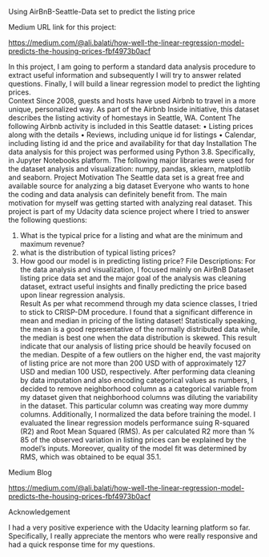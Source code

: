 Using AirBnB-Seattle-Data set to predict the listing price

Medium URL link for this project:  

https://medium.com/@ali.balati/how-well-the-linear-regression-model-predicts-the-housing-prices-fbf4973b0acf 

In this project, I am going to perform a standard data analysis procedure to extract useful information and subsequently I will try to answer related questions. Finally, I will build a linear regression model to predict the lighting prices.  
Context
Since 2008, guests and hosts have used Airbnb to travel in a more unique, personalized way. As part of the Airbnb Inside initiative, this dataset describes the listing activity of homestays in Seattle, WA.
Content
The following Airbnb activity is included in this Seattle dataset:
•	Listing prices along with the details 
•	Reviews, including unique id for listings
•	Calendar, including listing id and the price and availability for that day
Installation
The data analysis for this project was performed using Python 3.8. Specifically, in Jupyter Notebooks platform. The following major libraries were used for the dataset analysis and visualization:  numpy, pandas, sklearn, matplotlib and seaborn. 
Project Motivation
The Seattle data set is a great free and available source for analyzing a big dataset Everyone who wants to hone the coding and data analysis can definitely benefit from. The main motivation for myself was getting started with analyzing real dataset. This project is part of my Udacity data science project where I tried to answer the following questions: 
1.	 What is the typical price for a listing and what are the minimum and maximum revenue?
2.	what is the distribution of typical listing prices?
3.	How good our model is in predicting listing price?
File Descriptions:
For the data analysis and visualization, I focused mainly on AirBnB Dataset listing price data set and the major goal of the analysis was cleaning dataset, extract useful insights and finally predicting the price based upon linear regression analysis.   
Result
As per what recommend through my data science classes, I tried to stick to CRISP-DM procedure.  I found that a significant difference in mean and median in pricing of the listing dataset! Statistically speaking, the mean is a good representative of the normally distributed data while, the median is best one when the data distribution is skewed. This result indicate that our analysis of listing price should be heavily focused on the median. Despite of a few outliers on the higher end, the vast majority of listing price are not more than 200 USD with of approximately 127 USD and median 100 USD, respectively. After performing data cleaning by data imputation and also encoding categorical values as numbers, I decided to remove neighborhood column as a categorical variable from my dataset given that neighborhood columns was diluting the variability in the dataset. This particular column was creating way more dummy columns. Additionally, I normalized the data before training the model. I evaluated the linear regression models performance suing R-squared (R2) and Root Mean Squared (RMS). As per calculated R2 more than % 85 of the observed variation in listing prices can be explained by the model’s inputs. Moreover, quality of the model fit was determined by RMS, which was obtained to be equal 35.1. 

Medium Blog

https://medium.com/@ali.balati/how-well-the-linear-regression-model-predicts-the-housing-prices-fbf4973b0acf 

Acknowledgement

I had a very positive experience with the Udacity learning platform so far. Specifically, I really appreciate the mentors who were really responsive and had a quick response time for my questions. 

